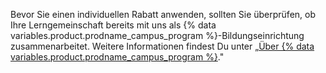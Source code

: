 Bevor Sie einen individuellen Rabatt anwenden, sollten Sie überprüfen, ob Ihre Lerngemeinschaft bereits mit uns als {% data variables.product.prodname_campus_program %}-Bildungseinrichtung zusammenarbeitet. Weitere Informationen findest Du unter „[Über {% data variables.product.prodname_campus_program %}](/education/explore-the-benefits-of-teaching-and-learning-with-github-education/about-github-campus-program)."
